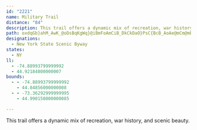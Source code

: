```yaml
---
id: "2221"
name: Military Trail
distance: "84"
description: This trail offers a dynamic mix of recreation, war history, and scenic beauty.
path: oxdqGb}ahM_AwK_@oDsBqKgWq}@iBmFoAmCiB_DkCkDaO}PsC{BcB_AoAe@mCm@mBQ}DJuARqCx@_GdCgCZu@AiB]aA_@iAy@u@y@}BsD_c@eu@y@cB{A}Ds@cCyBoKoKik@_BqGoAuIo@iG}@mLS{GLmFrA}[^wNDqGI{EwGcxAmAmUkDaf@c@{D_BoK{[}xA}CkLgLs^q@{B_BgHmBmLq@_HwCac@_@mCs@_E_@yAuAaEyBmEmBsCoNoPwDyEkAkBcCgF}@{Cu@eD_A{GmBoPi@oD_@eBw@sCqBaFiNiUiAeCmA{CaA_D{AaG{CgOy@sEc@gBcCaNo@yFi@oJI{FBeFx@{f@XkHjAiLn@aE`DuPh@uDXkFMwWiAmmAe@_\o@mo@DaFJgB^sCv@wDpY}rAlEoRrFiZlC{L`ZgaBTwAj@{GHsD?iFcEgoAaEssAKoJl@_uA`AofAXcc@l@ih@CeFOmD_A{FuNgp@}a@_oB{Mio@gMsn@}BeOeAmIaBsOaAcOgCcj@eAyIaBuHkAyDqBaFiIaRg@yAgOcw@wDkSIw@B_@Dm@`Y_hAtSwy@vCaM~@sClWycAlAaH^wCTsCNuCByC?upAFi]RiEd@aGh@kEv@kD~@wCxBmEx@kAlByBxByA~@a@|Ae@`JqBbDQxEDxBUfBi@|Ay@~@u@|FmFbAmA`IsMnFuK`DuFvEwG|FqHdBkB~AmAvC_BfCq@xAGfHDhCQhBY|DaAhBs@hCkB`CsCx@sAlEyIx@sBxFwRfCaNh@gBd@_AhTe\n@y@lAeAxBkAlX{J~AeAlAiAnDgGrN}[~Rqa@zG{N`HaN~BuCb@_@dkAi}@lT}PxOcLzK}IzMuJxNwJhgAwz@rCqBxEmC`I{ChFqA|Ew@tHc@v}@}BrAQxBs@x@a@bBwA|AmBnA_CbAuCt@_EZ{Dh@eXl@eHbJ_y@l@}Ch@mBxAgE|AyCxCiEjQ{UfDgDxAmAbCiBpLaHpBcBjPsSvX__@~@g@x@SpJe@o@}^H{MEmBSkDu@eUw@{L_FweASuCe@yCyAaFo^wx@ib@idAsBoEoAeB_ByAkCsA_lAq[oBs@{X}MmrB_cA{LwGsPmIsB{AcC{CoAqCu|@w_C}F}OoAsFo@_FKgCGkFB_ZEyEcCcvAcBsm@iB}x@aLczCmByn@{Ks_DsAo\oBm`@cEwaBm@{WUeSm@mKoDydAWsEeBqSEeBEyDPuElAgJXsEDqEEgBMiBk@wEgEqTe@aEMyBgLccCqH}wAeA{OwBak@gFghAiDqf@sDaq@o@kWCaEHyBh@kGTyAZ{AlAeE|@oBrJ{QhBuDhMmZtNsWxQy_@vz@{~A|C{DzOgNbAgAtC{DbCqEvB{FlUyp@lG_Rr@iC`IyZj@{ChAyIfGgk@ZmB`A{DhH{QrBeGlBoK`Fs[t@mFjMw_B|Dya@x@cX|Di]lEsf@RmECaGYuEe@wCqHwX}DeT]}AyAoEeBkD_AuAwRoX_BuCy@mBiAyDs@yDu@sJgBiXyCak@k@gHm@iD{@wCwAaDoCaFwFyOo@oC_AuGsAoSOsEDaCdAyOn@aQFsCi@qZ@uBRmDbBcUNmCBmCCkBOeD_@mD}@oEoAwDmXim@i^_y@kAqDm@eC[oBgFmj@aKqaA}Bq_@o@uI_AaIkJwr@qCcb@QuECyBx@up@?_Gk@s^mAk_@e@mKsBeYYeCu@mEaA_Du@oBoA_C_KcN{AeBs`@w]oEmFeJ{MgEeFaPkOmWqU}CqD_AaBsBmFw@}CgLcm@sFwVcBmFwBaEuCkDsCoB_KkFgCsAkA_AwCaDy@kAu@aBcA_CqG}Sq@yA}BmD_BsD_Mq]yTez@}@_Ee@gEOyCC_CHsFNoBr@eFxAmFlK}Xf@{ApIw`@V}Ah@iERsE?_E_@urAY}NOaNBmDNsEuJmEqNoHmBkB}@sAuAsDi@eCUsBCyAUa_@CmKEeDK_BiAoIwEuXsLum@sHac@sH}}@{Cka@uDmd@iHcx@oAqPKcE?uCJaFzFcdBP{MRk]EoJU{Dc@mDu@_Em@sBmVms@}AoFg@mCs@aFc@kFKsF`@}{@GwTFgBb@mDrAqEfG_Mx@_C^eBd@gDLyBFyDAyD_@gs@MoBa@yDSuAeA_FaSym@k@aCg@mDOkBOoFRc[lBwaB@{G[wx@e@gw@CsXBmFNqFCuE_@iKCyDIydA
designations:
  - New York State Scenic Byway
states:
  - NY
ll:
  - -74.88993799999992
  - 44.92184800000007
bounds:
  - - -74.88993799999992
    - 44.84856000000008
  - - -73.36292999999995
    - 44.990150000000085

---
```


This trail offers a dynamic mix of recreation, war history, and scenic beauty.
